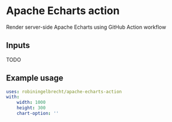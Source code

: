 # Apache Echarts action

Render server-side Apache Echarts using GitHub Action workflow

## Inputs

TODO

## Example usage

```yaml
uses: robiningelbrecht/apache-echarts-action
with:
    width: 1000
    height: 300
    chart-option: ''
```
